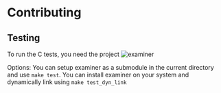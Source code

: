 # Contributing

## Testing

To run the C tests, you need the project ![examiner](https://github.com/Conni2461/examiner)

Options:
You can setup examiner as a submodule in the current directory and use `make test`.
You can install examiner on your system and dynamically link using `make test_dyn_link`
